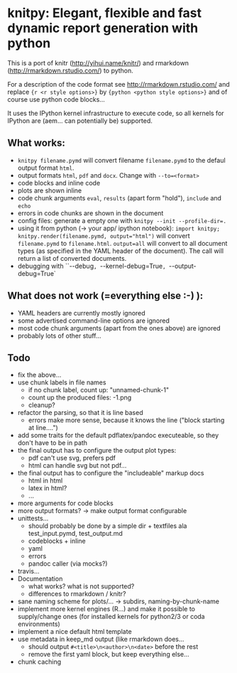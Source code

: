 # knitpy: Elegant, flexible and fast dynamic report generation with python

This is a port of knitr (http://yihui.name/knitr/) and rmarkdown
(http://rmarkdown.rstudio.com/) to python.

For a description of the code format see http://rmarkdown.rstudio.com/ and replace
`{r <r style options>}` by `{python <python style options>}` and of course use python 
code blocks...

It uses the IPython kernel infrastructure to execute code, so all kernels for IPython 
are (aem... can potentially be) supported.

## What works:
* `knitpy filename.pymd` will convert filename `filename.pymd` to the defaul output format `html`.
* output formats `html`, `pdf` and `docx`. Change with `--to=<format>`
* code blocks and inline code
* plots are shown inline
* code chunk arguments `eval`, `results` (apart form "hold"), `include` and `echo`
* errors in code chunks are shown in the document
* config files: generate a empty one with `knitpy --init --profile-dir=.`
* using it from python (-> your app/ ipython notebook): 
  `import knitpy; knitpy.render(filename.pymd, output="html")` will convert `filename.pymd`
  to `filename.html`. `output=all` will convert to all document types (as specified in the 
  YAML header of the document). The call will return a list of converted documents.
* debugging with ``--debug`, `--kernel-debug=True`, `--output-debug=True`

## What does not work (=everything else :-) ):
* YAML headers are currently mostly ignored
* some advertised command-line options are ignored
* most code chunk arguments (apart from the ones above) are ignored
* probably lots of other stuff...

## Todo
* fix the above...
* use chunk labels in file names
  - if no chunk label, count up: "unnamed-chunk-1"
  - count up the produced files: <chunkname>-1.png
  - cleanup?
* refactor the parsing, so that it is line based
  - errors make more sense, because it knows the line ("block starting at line....")
* add some traits for the default pdflatex/pandoc executeable, so they don't have to be in path
* the final output has to configure the output plot types: 
  - pdf can't use svg, prefers pdf
  - html can handle svg but not pdf...
* the final output has to configure the "includeable" markup docs
  - html in html
  - latex in html?
  - ...
* more arguments for code blocks
* more output formats? -> make output format configurable
* unittests...
  - should probably be done by a simple dir + textfiles ala test_input.pymd, test_output.md
  - codeblocks + inline
  - yaml
  - errors
  - pandoc caller (via mocks?)
* travis...
* Documentation
  - what works? what is not supported?
  - differences to rmarkdown / knitr?
* sane naming scheme for plots/... -> subdirs, naming-by-chunk-name
* implement more kernel engines (R...) and make it possible to supply/change ones 
  (for installed kernels for python2/3 or coda environments)
* implement a nice default html template
* use metadata in keep_md output (like rmarkdown does...
  - should output `#<title>\n<author>\n<date>` before the rest
  - remove the first yaml block, but keep everything else...
* chunk caching